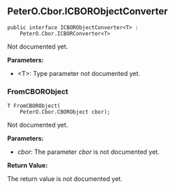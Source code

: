 ## PeterO.Cbor.ICBORObjectConverter<T>

    public interface ICBORObjectConverter<T> :
        PeterO.Cbor.ICBORConverter<T>

Not documented yet.

<b>Parameters:</b>

 * &lt;T&gt;: Type parameter not documented yet.

### FromCBORObject

    T FromCBORObject(
        PeterO.Cbor.CBORObject cbor);

Not documented yet.

<b>Parameters:</b>

 * <i>cbor</i>: The parameter  <i>cbor</i>
 is not documented yet.

<b>Return Value:</b>

The return value is not documented yet.
